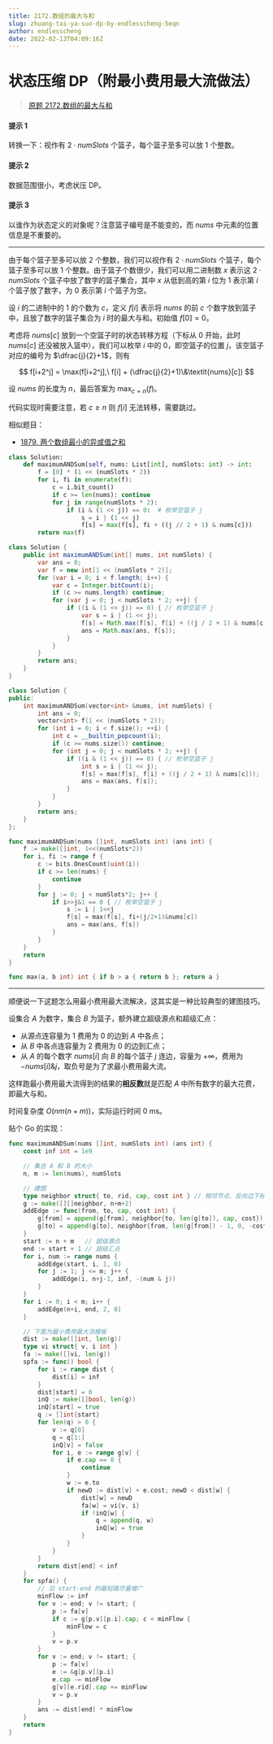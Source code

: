 ```yaml
---
title: 2172.数组的最大与和
slug: zhuang-tai-ya-suo-dp-by-endlesscheng-5eqn
author: endlesscheng
date: 2022-02-13T04:09:16Z
---
```

# 状态压缩 DP（附最小费用最大流做法）
 
> [原题 2172.数组的最大与和](https://leetcode.cn/problems/maximum-and-sum-of-array)
#### 提示 1

转换一下：视作有 $2\cdot\textit{numSlots}$ 个篮子，每个篮子至多可以放 $1$ 个整数。

#### 提示 2

数据范围很小，考虑状压 DP。

#### 提示 3

以谁作为状态定义的对象呢？注意篮子编号是不能变的，而 $\textit{nums}$ 中元素的位置信息是不重要的。

---

由于每个篮子至多可以放 $2$ 个整数，我们可以视作有 $2\cdot\textit{numSlots}$ 个篮子，每个篮子至多可以放 $1$ 个整数。由于篮子个数很少，我们可以用二进制数 $x$ 表示这 $2\cdot\textit{numSlots}$ 个篮子中放了数字的篮子集合，其中 $x$ 从低到高的第 $i$ 位为 $1$ 表示第 $i$ 个篮子放了数字，为 $0$ 表示第 $i$ 个篮子为空。

设 $i$ 的二进制中的 $1$ 的个数为 $c$，定义 $f[i]$ 表示将 $\textit{nums}$ 的前 $c$ 个数字放到篮子中，且放了数字的篮子集合为 $i$ 时的最大与和。初始值 $f[0]=0$。

考虑将 $\textit{nums}[c]$ 放到一个空篮子时的状态转移方程（下标从 $0$ 开始，此时 $\textit{nums}[c]$ 还没被放入篮中），我们可以枚举 $i$ 中的 $0$，即空篮子的位置 $j$，该空篮子对应的编号为 $\dfrac{j}{2}+1$，则有

$$
f[i+2^j] = \max(f[i+2^j],\ f[i] + (\dfrac{j}{2}+1)\&\textit{nums}[c])
$$

设 $\textit{nums}$ 的长度为 $n$，最后答案为 $\max_{c=n}(f)$。

代码实现时需要注意，若 $c\ge n$ 则 $f[i]$ 无法转移，需要跳过。

相似题目：

- [1879. 两个数组最小的异或值之和](https://leetcode-cn.com/problems/minimum-xor-sum-of-two-arrays/)

```Python [sol1-Python3]
class Solution:
    def maximumANDSum(self, nums: List[int], numSlots: int) -> int:
        f = [0] * (1 << (numSlots * 2))
        for i, fi in enumerate(f):
            c = i.bit_count()
            if c >= len(nums): continue
            for j in range(numSlots * 2):
                if (i & (1 << j)) == 0:  # 枚举空篮子 j
                    s = i | (1 << j)
                    f[s] = max(f[s], fi + ((j // 2 + 1) & nums[c]))
        return max(f)
```

```java [sol1-Java]
class Solution {
    public int maximumANDSum(int[] nums, int numSlots) {
        var ans = 0;
        var f = new int[1 << (numSlots * 2)];
        for (var i = 0; i < f.length; i++) {
            var c = Integer.bitCount(i);
            if (c >= nums.length) continue;
            for (var j = 0; j < numSlots * 2; ++j) {
                if ((i & (1 << j)) == 0) { // 枚举空篮子 j
                    var s = i | (1 << j);
                    f[s] = Math.max(f[s], f[i] + ((j / 2 + 1) & nums[c]));
                    ans = Math.max(ans, f[s]);
                }
            }
        }
        return ans;
    }
}
```

```C++ [sol1-C++]
class Solution {
public:
    int maximumANDSum(vector<int> &nums, int numSlots) {
        int ans = 0;
        vector<int> f(1 << (numSlots * 2));
        for (int i = 0; i < f.size(); ++i) {
            int c = __builtin_popcount(i);
            if (c >= nums.size()) continue;
            for (int j = 0; j < numSlots * 2; ++j) {
                if ((i & (1 << j)) == 0) { // 枚举空篮子 j
                    int s = i | (1 << j);
                    f[s] = max(f[s], f[i] + ((j / 2 + 1) & nums[c]));
                    ans = max(ans, f[s]);
                }
            }
        }
        return ans;
    }
};
```

```go [sol1-Go]
func maximumANDSum(nums []int, numSlots int) (ans int) {
	f := make([]int, 1<<(numSlots*2))
	for i, fi := range f {
		c := bits.OnesCount(uint(i))
		if c >= len(nums) {
			continue
		}
		for j := 0; j < numSlots*2; j++ {
			if i>>j&1 == 0 { // 枚举空篮子 j
				s := i | 1<<j
				f[s] = max(f[s], fi+(j/2+1)&nums[c])
				ans = max(ans, f[s])
			}
		}
	}
	return
}

func max(a, b int) int { if b > a { return b }; return a }
```

---

顺便说一下这题怎么用最小费用最大流解决，这其实是一种比较典型的建图技巧。

设集合 $A$ 为数字，集合 $B$ 为篮子，额外建立超级源点和超级汇点：

- 从源点连容量为 $1$ 费用为 $0$ 的边到 $A$ 中各点；
- 从 $B$ 中各点连容量为 $2$ 费用为 $0$ 的边到汇点；
- 从 $A$ 的每个数字 $\textit{nums}[i]$ 向 $B$ 的每个篮子 $j$ 连边，容量为 $+\infty$，费用为 $-\textit{nums}[i]\& j$，取负号是为了求最小费用最大流。

这样跑最小费用最大流得到的结果的**相反数**就是匹配 $A$ 中所有数字的最大花费，即最大与和。

时间复杂度 $O(nm(n+m))$，实际运行时间 $0$ ms。

贴个 Go 的实现：

```go
func maximumANDSum(nums []int, numSlots int) (ans int) {
	const inf int = 1e9

	// 集合 A 和 B 的大小
	n, m := len(nums), numSlots

	// 建图
	type neighbor struct{ to, rid, cap, cost int } // 相邻节点、反向边下标、容量、费用
	g := make([][]neighbor, n+m+2)
	addEdge := func(from, to, cap, cost int) {
		g[from] = append(g[from], neighbor{to, len(g[to]), cap, cost})
		g[to] = append(g[to], neighbor{from, len(g[from]) - 1, 0, -cost})
	}
	start := n + m   // 超级源点
	end := start + 1 // 超级汇点
	for i, num := range nums {
		addEdge(start, i, 1, 0)
		for j := 1; j <= m; j++ {
			addEdge(i, n+j-1, inf, -(num & j))
		}
	}
	for i := 0; i < m; i++ {
		addEdge(n+i, end, 2, 0)
	}

	// 下面为最小费用最大流模板
	dist := make([]int, len(g))
	type vi struct{ v, i int }
	fa := make([]vi, len(g))
	spfa := func() bool {
		for i := range dist {
			dist[i] = inf
		}
		dist[start] = 0
		inQ := make([]bool, len(g))
		inQ[start] = true
		q := []int{start}
		for len(q) > 0 {
			v := q[0]
			q = q[1:]
			inQ[v] = false
			for i, e := range g[v] {
				if e.cap == 0 {
					continue
				}
				w := e.to
				if newD := dist[v] + e.cost; newD < dist[w] {
					dist[w] = newD
					fa[w] = vi{v, i}
					if !inQ[w] {
						q = append(q, w)
						inQ[w] = true
					}
				}
			}
		}
		return dist[end] < inf
	}
	for spfa() {
		// 沿 start-end 的最短路尽量增广
		minFlow := inf
		for v := end; v != start; {
			p := fa[v]
			if c := g[p.v][p.i].cap; c < minFlow {
				minFlow = c
			}
			v = p.v
		}
		for v := end; v != start; {
			p := fa[v]
			e := &g[p.v][p.i]
			e.cap -= minFlow
			g[v][e.rid].cap += minFlow
			v = p.v
		}
		ans -= dist[end] * minFlow
	}
	return
}
```

